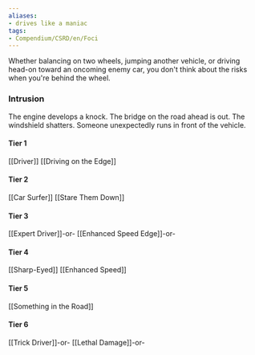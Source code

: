 ```yaml
---
aliases:
- drives like a maniac
tags:
- Compendium/CSRD/en/Foci
---
```


Whether balancing on two wheels, jumping another vehicle, or driving head-on toward an oncoming enemy car, you don't think about the risks when you're behind the wheel.
 ### Intrusion
The engine develops a knock. The bridge on the road ahead is out. The windshield shatters. Someone unexpectedly runs in front of the vehicle.

#### Tier 1
[[Driver]]
[[Driving on the Edge]]
#### Tier 2
[[Car Surfer]]
[[Stare Them Down]]
#### Tier 3
[[Expert Driver]]-or-
[[Enhanced Speed Edge]]-or-
#### Tier 4
[[Sharp-Eyed]]
[[Enhanced Speed]]
#### Tier 5
[[Something in the Road]]
#### Tier 6
[[Trick Driver]]-or-
[[Lethal Damage]]-or-
